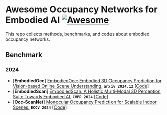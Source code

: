# Awesome Occupancy Networks for Embodied AI  [![Awesome](https://cdn.rawgit.com/sindresorhus/awesome/d7305f38d29fed78fa85652e3a63e154dd8e8829/media/badge.svg)](https://github.com/sindresorhus/awesome)
This repo collects methods, benchmarks, and codes about embodied occupancy networks.

## Benchmark

### 2024
- [**EmbodiedOcc**] [EmbodiedOcc: Embodied 3D Occupancy Prediction for Vision-based Online Scene Understanding.](https://arxiv.org/pdf/2412.04380.pdf)  **`arxiv 2024.12`** [[Code](https://github.com/YkiWu/EmbodiedOcc)]
- [**EmbodiedScan**] [EmbodiedScan: A Holistic Multi-Modal 3D Perception Suite Towards Embodied AI.](https://arxiv.org/pdf/2312.16170.pdf)  **`CVPR 2024`** [[Code](https://github.com/OpenRobotLab/EmbodiedScan)]
- [**Occ-ScanNet**] [Monocular Occupancy Prediction for Scalable Indoor Scenes.](https://arxiv.org/pdf/2407.11730.pdf)  **`ECCV 2024`** [[Code](https://github.com/hongxiaoy/ISO)]
